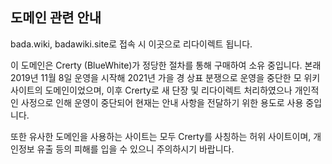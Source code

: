 ## 도메인 관련 안내
bada.wiki, badawiki.site로 접속 시 이곳으로 리다이렉트 됩니다.

이 도메인은 Crerty (BlueWhite)가 정당한 절차를 통해 구매하여 소유 중입니다. 본래 2019년 11월 8일 운영을 시작해 2021년 가을 경 상표 분쟁으로 운영을 중단한 모 위키 사이트의 도메인이었으며, 이후 Crerty로 새 단장 및 리다이렉트 처리하였으나 개인적인 사정으로 인해 운영이 중단되어 현재는 안내 사항을 전달하기 위한 용도로 사용 중입니다.

또한 유사한 도메인을 사용하는 사이트는 모두 Crerty를 사칭하는 허위 사이트이며, 개인정보 유출 등의 피해를 입을 수 있으니 주의하시기 바랍니다.